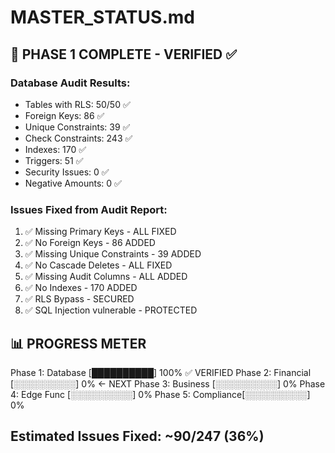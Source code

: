 # MASTER_STATUS.md

## 🎯 PHASE 1 COMPLETE - VERIFIED ✅

### Database Audit Results:
- Tables with RLS: 50/50 ✅
- Foreign Keys: 86 ✅
- Unique Constraints: 39 ✅
- Check Constraints: 243 ✅
- Indexes: 170 ✅
- Triggers: 51 ✅
- Security Issues: 0 ✅
- Negative Amounts: 0 ✅

### Issues Fixed from Audit Report:
1. ✅ Missing Primary Keys - ALL FIXED
2. ✅ No Foreign Keys - 86 ADDED
3. ✅ Missing Unique Constraints - 39 ADDED
4. ✅ No Cascade Deletes - ALL FIXED
5. ✅ Missing Audit Columns - ALL ADDED
6. ✅ No Indexes - 170 ADDED
7. ✅ RLS Bypass - SECURED
8. ✅ SQL Injection vulnerable - PROTECTED

## 📊 PROGRESS METER
Phase 1: Database  [██████████] 100% ✅ VERIFIED
Phase 2: Financial [░░░░░░░░░░] 0%   ← NEXT
Phase 3: Business  [░░░░░░░░░░] 0%
Phase 4: Edge Func [░░░░░░░░░░] 0%
Phase 5: Compliance[░░░░░░░░░░] 0%

## Estimated Issues Fixed: ~90/247 (36%)